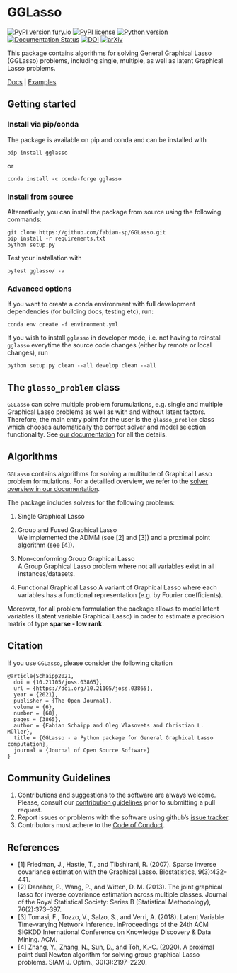 # GGLasso

[![PyPI version fury.io](https://badge.fury.io/py/gglasso.svg)](https://pypi.python.org/pypi/gglasso/)
[![PyPI license](https://img.shields.io/pypi/l/gglasso.svg)](https://pypi.python.org/pypi/gglasso/)
[![Python version](https://img.shields.io/badge/python-3.7%20%7C%203.8%20%7C%203.9-blue)](https://www.python.org/)
[![Documentation Status](https://readthedocs.org/projects/gglasso/badge/?version=latest)](http://gglasso.readthedocs.io/?badge=latest)
[![DOI](https://joss.theoj.org/papers/10.21105/joss.03865/status.svg)](https://doi.org/10.21105/joss.03865)
[![arXiv](https://img.shields.io/badge/arXiv-2011.00898-b31b1b.svg)](https://arxiv.org/abs/2110.10521)


This package contains algorithms for solving General Graphical Lasso (GGLasso) problems, including single, multiple, as well as latent 
Graphical Lasso problems. <br>

[Docs](https://gglasso.readthedocs.io/en/latest/) | [Examples](https://gglasso.readthedocs.io/en/latest/auto_examples/index.html)

## Getting started

### Install via pip/conda

The package is available on pip and conda and can be installed with

    pip install gglasso

or

    conda install -c conda-forge gglasso


### Install from source

Alternatively, you can install the package from source using the following commands:

    git clone https://github.com/fabian-sp/GGLasso.git
    pip install -r requirements.txt
    python setup.py

Test your installation with 

    pytest gglasso/ -v


### Advanced options

If you want to create a conda environment with full development dependencies (for building docs, testing etc), run:

	conda env create -f environment.yml

If you wish to install `gglasso` in developer mode, i.e. not having to reinstall `gglasso` everytime the source code changes (either by remote or local changes), run

    python setup.py clean --all develop clean --all

## The `glasso_problem` class

`GGLasso` can solve multiple problem forumulations, e.g. single and multiple Graphical Lasso problems as well as with and without latent factors. Therefore, the main entry point for the user is the `glasso_problem` class which chooses automatically the correct solver and model selection functionality. See [our documentation](https://gglasso.readthedocs.io/en/latest/problem-object.html) for all the details.


## Algorithms

`GGLasso` contains algorithms for solving a multitude of Graphical Lasso problem formulations. For a detailled overview, we refer to the [solver overview in our documentation](https://gglasso.readthedocs.io/en/latest/solvers-overview.html).

The package includes solvers for the following problems:<br>

1) Single Graphical Lasso<br>

2) Group and Fused Graphical Lasso<br>
We implemented the ADMM (see [2] and [3]) and a proximal point algorithm (see [4]). 

4) Non-conforming Group Graphical Lasso<br>
A Group Graphical Lasso problem where not all variables exist in all instances/datasets.  

5) Functional Graphical Lasso
A variant of Graphical Lasso where each variables has a functional representation (e.g. by Fourier coefficients).

Moreover, for all problem formulation the package allows to model latent variables (Latent variable Graphical Lasso) in order to estimate a precision matrix of type **sparse - low rank**.

## Citation

If you use `GGLasso`, please consider the following citation

    @article{Schaipp2021,
      doi = {10.21105/joss.03865},
      url = {https://doi.org/10.21105/joss.03865},
      year = {2021},
      publisher = {The Open Journal},
      volume = {6},
      number = {68},
      pages = {3865},
      author = {Fabian Schaipp and Oleg Vlasovets and Christian L. Müller},
      title = {GGLasso - a Python package for General Graphical Lasso computation},
      journal = {Journal of Open Source Software}
    }


## Community Guidelines

1)  Contributions and suggestions to the software are always welcome.
    Please, consult our [contribution guidelines](CONTRIBUTING.md) prior
    to submitting a pull request.
2)  Report issues or problems with the software using github’s [issue
    tracker](https://github.com/fabian-sp/GGLasso/issues).
3)  Contributors must adhere to the [Code of
    Conduct](CODE_OF_CONDUCT.md).


## References
*  [1] Friedman, J., Hastie, T., and Tibshirani, R. (2007).  Sparse inverse covariance estimation with the Graphical Lasso. Biostatistics, 9(3):432–441.
*  [2] Danaher, P., Wang, P., and Witten, D. M. (2013). The joint graphical lasso for inverse covariance estimation across multiple classes. Journal of the Royal Statistical Society: Series B (Statistical Methodology), 76(2):373–397.
* [3] Tomasi, F., Tozzo, V., Salzo, S., and Verri, A. (2018). Latent Variable Time-varying Network Inference. InProceedings of the 24th ACM SIGKDD International Conference on Knowledge Discovery & Data Mining. ACM.
* [4] Zhang, Y., Zhang, N., Sun, D., and Toh, K.-C. (2020). A proximal point dual Newton algorithm for solving group graphical Lasso problems. SIAM J. Optim., 30(3):2197–2220.
